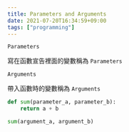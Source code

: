 ```yaml
---
title: Parameters and Arguments
date: 2021-07-20T16:34:59+09:00
tags: ["programming"]
---
```

`Parameters`

寫在函數宣告裡面的變數稱為 `Parameters`

`Arguments`

帶入函數時的變數稱為 `Arguments`

```python
def sum(parameter_a, parameter_b):
    return a + b

sum(argument_a, argument_b)
```
